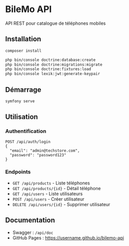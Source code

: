 # BileMo API

API REST pour catalogue de téléphones mobiles

## Installation

```bash
composer install
```



```bash
php bin/console doctrine:database:create
php bin/console doctrine:migrations:migrate
php bin/console doctrine:fixtures:load
php bin/console lexik:jwt:generate-keypair
```

## Démarrage

```bash
symfony serve
```

## Utilisation

### Authentification
```http
POST /api/auth/login
{
  "email": "admin@techstore.com",
  "password": "password123"
}
```

### Endpoints
- `GET /api/products` - Liste téléphones
- `GET /api/products/{id}` - Détail téléphone
- `GET /api/users` - Liste utilisateurs
- `POST /api/users` - Créer utilisateur
- `DELETE /api/users/{id}` - Supprimer utilisateur

## Documentation
- Swagger : `/api/doc`
- GitHub Pages : https://username.github.io/bilemo-api
